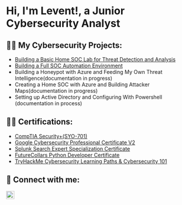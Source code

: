 <h1>Hi, I'm Levent!, a Junior Cybersecurity Analyst<br/></h1>

<h2>👨‍💻 My Cybersecurity Projects:</h2>

- [Building a Basic Home SOC Lab for Threat Detection and Analysis](https://github.com/LeventKaraagac/BasicHomeSOCLab/blob/main/README.md)
- [Building a Full SOC Automation Environment](https://github.com/LeventKaraagac/BasicHomeSOCLab/blob/main/README.md)
- Building a Honeypot with Azure and Feeding My Own Threat Intelligence(documentation in progress)
- Creating a Home SOC with Azure and Building Attacker Maps(documentation in progress)
- Setting up Active Directory and Configuring With Powershell (documentation in process)



  
<h2>👨‍💻 Certifications:</h2>

- [CompTIA Security+(SYO-701)](https://www.credly.com/earner/earned/badge/f50f0c19-07de-4ace-ab45-96cd4dca3faf)
- [Google Cybersecurity Professional Certificate V2](https://www.credly.com/earner/earned/badge/811a3783-e132-49eb-9533-210cb19b59fb)
- [Splunk Search Expert Specialization Certificate](https://i.imgur.com/GfIOsm7.jpeg)
- [FutureCollars Python Developer Certificate](https://i.imgur.com/L0pzBZp.png)
- [TryHackMe Cybersecurity Learning Paths & Cybersecurity 101](https://i.imgur.com/6lagg25.png)

<h2> 🤳 Connect with me:</h2>

[<img align="left" alt="LeventKaraagac | LinkedIn" width="22px" src="https://cdn.jsdelivr.net/npm/simple-icons@v3/icons/linkedin.svg" />][linkedin]

[linkedin]: https://www.linkedin.com/in/levent-karaagac/

<!--
Here are some ideas to get you started:

- 🔭 I’m currently working on ...
- 🌱 I’m currently learning ...
- 👯 I’m looking to collaborate on ...
- 🤔 I’m looking for help with ...
- 💬 Ask me about ...
- 📫 How to reach me: ...
- 😄 Pronouns: ...
- ⚡ Fun fact: ...
-->
